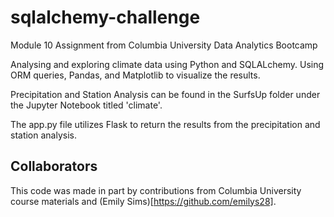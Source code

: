 # sqlalchemy-challenge
Module 10 Assignment from Columbia University Data Analytics Bootcamp

Analysing and exploring climate data using Python and SQLALchemy. Using ORM queries, Pandas, and Matplotlib to visualize the results.

Precipitation and Station Analysis can be found in the SurfsUp folder under the Jupyter Notebook titled 'climate'.

The app.py file utilizes Flask to return the results from the precipitation and station analysis.

## Collaborators
This code was made in part by contributions from Columbia University course materials and (Emily Sims)[https://github.com/emilys28].
